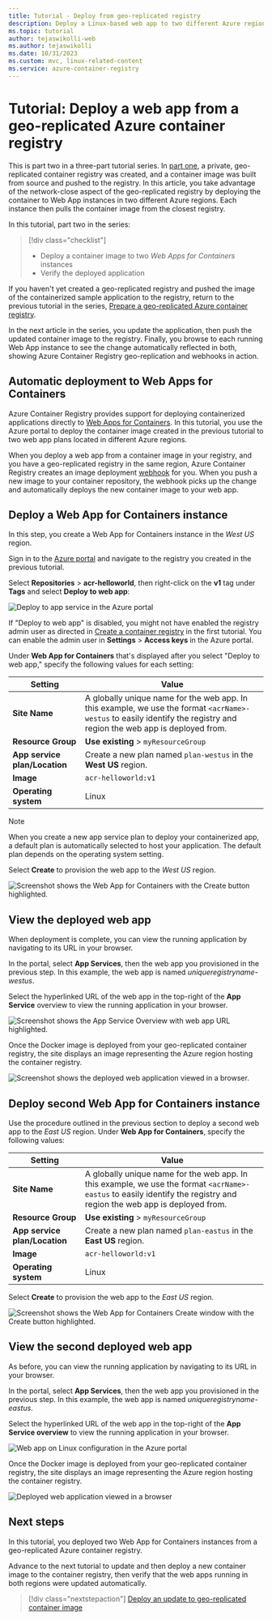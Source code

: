 ```yaml
---
title: Tutorial - Deploy from geo-replicated registry
description: Deploy a Linux-based web app to two different Azure regions using a container image from a geo-replicated Azure container registry. Part two of a three-part series.
ms.topic: tutorial
author: tejaswikolli-web
ms.author: tejaswikolli
ms.date: 10/31/2023
ms.custom: mvc, linux-related-content
ms.service: azure-container-registry
---
```


# Tutorial: Deploy a web app from a geo-replicated Azure container registry

This is part two in a three-part tutorial series. In [part one](container-registry-tutorial-prepare-registry.md), a private, geo-replicated container registry was created, and a container image was built from source and pushed to the registry. In this article, you take advantage of the network-close aspect of the geo-replicated registry by deploying the container to Web App instances in two different Azure regions. Each instance then pulls the container image from the closest registry.

In this tutorial, part two in the series:

> [!div class="checklist"]
> * Deploy a container image to two *Web Apps for Containers* instances
> * Verify the deployed application

If you haven't yet created a geo-replicated registry and pushed the image of the containerized sample application to the registry, return to the previous tutorial in the series, [Prepare a geo-replicated Azure container registry](container-registry-tutorial-prepare-registry.md).

In the next article in the series, you update the application, then push the updated container image to the registry. Finally, you browse to each running Web App instance to see the change automatically reflected in both, showing Azure Container Registry geo-replication and webhooks in action.

## Automatic deployment to Web Apps for Containers

Azure Container Registry provides support for deploying containerized applications directly to [Web Apps for Containers](/azure/app-service/). In this tutorial, you use the Azure portal to deploy the container image created in the previous tutorial to two web app plans located in different Azure regions.

When you deploy a web app from a container image in your registry, and you have a geo-replicated registry in the same region, Azure Container Registry creates an image deployment [webhook](container-registry-webhook.md) for you. When you push a new image to your container repository, the webhook picks up the change and automatically deploys the new container image to your web app.

## Deploy a Web App for Containers instance

In this step, you create a Web App for Containers instance in the *West US* region.

Sign in to the [Azure portal](https://portal.azure.com) and navigate to the registry you created in the previous tutorial.

Select **Repositories** > **acr-helloworld**, then right-click on the **v1** tag under **Tags** and select **Deploy to web app**:

![Deploy to app service in the Azure portal][deploy-app-portal-01]

If "Deploy to web app" is disabled, you might not have enabled the registry admin user as directed in [Create a container registry](container-registry-tutorial-prepare-registry.md#create-a-container-registry) in the first tutorial. You can enable the admin user in **Settings** > **Access keys** in the Azure portal.

Under **Web App for Containers** that's displayed after you select "Deploy to web app," specify the following values for each setting:

| Setting | Value |
|---|---|
| **Site Name** | A globally unique name for the web app. In this example, we use the format `<acrName>-westus` to easily identify the registry and region the web app is deployed from. |
| **Resource Group** | **Use existing** > `myResourceGroup` |
| **App service plan/Location** | Create a new plan named `plan-westus` in the **West US** region. |
| **Image** | `acr-helloworld:v1` |
| **Operating system** | Linux |

> [!NOTE]
> When you create a new app service plan to deploy your containerized app, a default plan is automatically selected to host your application. The default plan depends on the operating system setting.

Select **Create** to provision the web app to the *West US* region.

![Screenshot shows the Web App for Containers with the Create button highlighted.][deploy-app-portal-02]

## View the deployed web app

When deployment is complete, you can view the running application by navigating to its URL in your browser.

In the portal, select **App Services**, then the web app you provisioned in the previous step. In this example, the web app is named *uniqueregistryname-westus*.

Select the hyperlinked URL of the web app in the top-right of the **App Service** overview to view the running application in your browser.

![Screenshot shows the App Service Overview with web app URL highlighted.][deploy-app-portal-04]

Once the Docker image is deployed from your geo-replicated container registry, the site displays an image representing the Azure region hosting the container registry.

![Screenshot shows the deployed web application viewed in a browser.][deployed-app-westus]

## Deploy second Web App for Containers instance

Use the procedure outlined in the previous section to deploy a second web app to the *East US* region. Under **Web App for Containers**, specify the following values:

| Setting | Value |
|---|---|
| **Site Name** | A globally unique name for the web app. In this example, we use the format `<acrName>-eastus` to easily identify the registry and region the web app is deployed from. |
| **Resource Group** | **Use existing** > `myResourceGroup` |
| **App service plan/Location** | Create a new plan named `plan-eastus` in the **East US** region. |
| **Image** | `acr-helloworld:v1` |
| **Operating system** | Linux |

Select **Create** to provision the web app to the *East US* region.

![Screenshot shows the Web App for Containers Create window with the Create button highlighted.][deploy-app-portal-06]

## View the second deployed web app

As before, you can view the running application by navigating to its URL in your browser.

In the portal, select **App Services**, then the web app you provisioned in the previous step. In this example, the web app is named *uniqueregistryname-eastus*.

Select the hyperlinked URL of the web app in the top-right of the **App Service overview** to view the running application in your browser.

![Web app on Linux configuration in the Azure portal][deploy-app-portal-07]

Once the Docker image is deployed from your geo-replicated container registry, the site displays an image representing the Azure region hosting the container registry.

![Deployed web application viewed in a browser][deployed-app-eastus]

## Next steps

In this tutorial, you deployed two Web App for Containers instances from a geo-replicated Azure container registry.

Advance to the next tutorial to update and then deploy a new container image to the container registry, then verify that the web apps running in both regions were updated automatically.

> [!div class="nextstepaction"]
> [Deploy an update to geo-replicated container image](./container-registry-tutorial-deploy-update.md)

<!-- IMAGES -->
[deploy-app-portal-01]: ./media/container-registry-tutorial-deploy-app/deploy-app-portal-01.png
[deploy-app-portal-02]: ./media/container-registry-tutorial-deploy-app/deploy-app-portal-02.png
[deploy-app-portal-03]: ./media/container-registry-tutorial-deploy-app/deploy-app-portal-03.png
[deploy-app-portal-04]: ./media/container-registry-tutorial-deploy-app/deploy-app-portal-04.png
[deploy-app-portal-05]: ./media/container-registry-tutorial-deploy-app/deploy-app-portal-05.png
[deploy-app-portal-06]: ./media/container-registry-tutorial-deploy-app/deploy-app-portal-06.png
[deploy-app-portal-07]: ./media/container-registry-tutorial-deploy-app/deploy-app-portal-07.png
[deployed-app-westus]: ./media/container-registry-tutorial-deploy-app/deployed-app-westus.png
[deployed-app-eastus]: ./media/container-registry-tutorial-deploy-app/deployed-app-eastus.png

